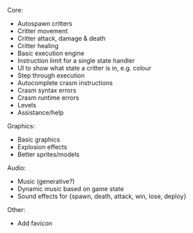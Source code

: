 Core:

- Autospawn critters
- Critter movement
- Critter attack, damage & death
- Critter healing
- Basic execution engine
- Instruction limit for a single state handler
- UI to show what state a critter is in, e.g. colour
- Step through execution
- Autocomplete crasm instructions
- Crasm syntax errors
- Crasm runtime errors
- Levels
- Assistance/help

Graphics:

- Basic graphics
- Explosion effects
- Better sprites/models

Audio:

- Music (generative?)
- Dynamic music based on game state
- Sound effects for {spawn, death, attack, win, lose, deploy}

Other:

- Add favicon
